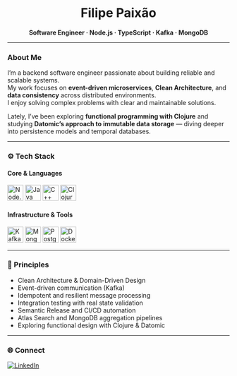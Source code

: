 <h1 align="center">Filipe Paixão</h1>

<p align="center">
  <strong> Software Engineer · Node.js · TypeScript · Kafka · MongoDB</strong>
</p>

---

###  About Me

I’m a backend software engineer passionate about building reliable and scalable systems.  
My work focuses on **event-driven microservices**, **Clean Architecture**, and **data consistency** across distributed environments.  
I enjoy solving complex problems with clear and maintainable solutions.

Lately, I’ve been exploring **functional programming with Clojure** and studying **Datomic’s approach to immutable data storage** — 
diving deeper into persistence models and temporal databases.

---

### ⚙️ Tech Stack

#### Core & Languages
<p>
  <img alt="Node.js" title="Node.js" width="36px" src="https://cdn.jsdelivr.net/gh/devicons/devicon/icons/nodejs/nodejs-original.svg"/>
  <img alt="Java" title="Java" width="36px" src="https://cdn.jsdelivr.net/gh/devicons/devicon/icons/java/java-original.svg"/>
  <img alt="C++" title="C++" width="36px" src="https://cdn.jsdelivr.net/gh/devicons/devicon/icons/cplusplus/cplusplus-original.svg"/>
  <img alt="Clojure" title="Clojure" width="36px" src="https://cdn.jsdelivr.net/gh/devicons/devicon/icons/clojure/clojure-original.svg"/>
</p>

#### Infrastructure & Tools
<p>
  <img alt="Kafka" title="Kafka" width="36px" src="https://cdn.jsdelivr.net/gh/devicons/devicon/icons/apachekafka/apachekafka-original.svg"/>
  <img alt="MongoDB" title="MongoDB" width="36px" src="https://cdn.jsdelivr.net/gh/devicons/devicon/icons/mongodb/mongodb-original.svg"/>
  <img alt="PostgreSQL" title="PostgreSQL" width="36px" src="https://cdn.jsdelivr.net/gh/devicons/devicon/icons/postgresql/postgresql-original.svg"/>
  <img alt="Docker" title="Docker" width="36px" src="https://cdn.jsdelivr.net/gh/devicons/devicon/icons/docker/docker-original.svg"/>
</p>

---

### 🧩 Principles

- Clean Architecture & Domain-Driven Design  
- Event-driven communication (Kafka)  
- Idempotent and resilient message processing  
- Integration testing with real state validation  
- Semantic Release and CI/CD automation  
- Atlas Search and MongoDB aggregation pipelines  
- Exploring functional design with Clojure & Datomic  

---

### 🌐 Connect

<p>
  <a href="https://www.linkedin.com/in/filipe-paixão/" target="_blank">
    <img 
      alt="LinkedIn" 
      title="Connect with me on LinkedIn" 
      src="https://img.shields.io/badge/LinkedIn-Filipe_Paixão-blue?style=for-the-badge&logo=linkedin"
    />
  </a>
</p>
